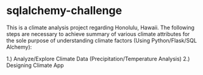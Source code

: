 # sqlalchemy-challenge

This is a climate analysis project regarding Honolulu, Hawaii. The following steps are necessary to achieve summary of various climate attributes for the sole purpose of understanding climate factors (Using Python/Flask/SQL Alchemy): 

1.) Analyze/Explore Climate Data (Precipitation/Temperature Analysis) 
2.) Designing Climate App 
